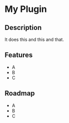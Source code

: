# My Plugin

## Description

It does this and this and that.

## Features

- A
- B
- C

## Roadmap

- A
- B
- C

